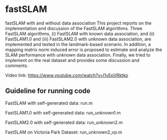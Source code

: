 # fastSLAM
fastSLAM with and without data association
This project reports on the implementation and discussion of the FastSLAM algorithms. Three FastSLAM algorithms, (i) FastSLAM with known data association, and (ii) FastSLAM1.0 and (iii) FastSLAM2.0 with unknown data association, are implemented and tested in the landmark-based scenario. In addition, a mapping matrix norm induced error is proposed to estimate and analyze the SLAM performance with unknown data association. Finally, we tried to implement on the real dataset and provides some discussion and comments.

Video link: https://www.youtube.com/watch?v=l1vEpVRktko

## Guideline for running code
FastSLAM with self-generated data: run.m

FastSLAM1.0 with self-generated data: run_unknown1.m

FastSLAM2.0 with self-generated data: run_unknown2.m

FastSLAM on Victoria Park Dataset: run_unknown2_vp.m
